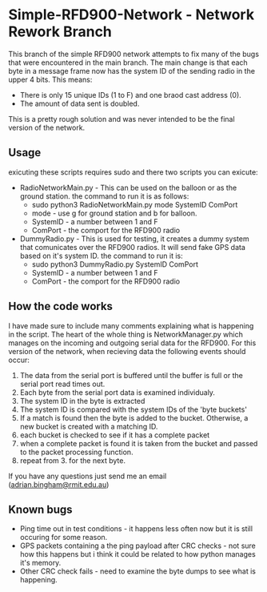 # Simple-RFD900-Network - Network Rework Branch
This branch of the simple RFD900 network attempts to fix many of the bugs that were encountered in the main branch. The main change is that each byte in a message frame now has the system ID of the sending radio in the upper 4 bits. This means:

- There is only 15 unique IDs (1 to F) and one braod cast address (0).
- The amount of data sent is doubled.

This is a pretty rough solution and was never intended to be the final version of the network. 

## Usage
exicuting these scripts requires sudo and there two scripts you can exicute:
- RadioNetworkMain.py - This can be used on the balloon or as the ground station. the command to run it is as follows:
	- sudo python3 RadioNetworkMain.py mode SystemID ComPort
	- mode - use g for ground station and b for balloon.
	- SystemID - a number between 1 and F
	- ComPort - the comport for the RFD900 radio 
- DummyRadio.py - This is used for testing, it creates a dummy system that comunicates over the RFD900 radios. It will send fake GPS data based on it's system ID. the command to run it is:
	- sudo python3 DummyRadio.py SystemID ComPort  
	- SystemID - a number between 1 and F
	- ComPort - the comport for the RFD900 radio 

## How the code works
I have made sure to include many comments explaining what is happening in the script. The heart of the whole thing is NetworkManager.py which manages on the incoming and outgoing serial data for the RFD900. For this version of the network, when recieving data the following events should occur:

1. The data from the serial port is buffered until the buffer is full or the serial port read times out.
2. Each byte from the serial port data is examined individualy.
3. The system ID in the byte is extracted
4. The system ID is compared with the system IDs of the 'byte buckets'
5. If a match is found then the byte is added to the bucket. Otherwise, a new bucket is created with a matching ID.
6. each bucket is checked to see if it has a complete packet 
7. when a complete packet is found it is taken from the bucket and passed to the packet processing function. 
8. repeat from 3. for the next byte. 

If you have any questions just send me an email (adrian.bingham@rmit.edu.au)

## Known bugs 
- Ping time out in test conditions - it happens less often now but it is still occuring for some reason.
- GPS packets containing a the ping payload after CRC checks - not sure how this happens but i think it could be related to how python manages it's memory. 
- Other CRC check fails - need to examine the byte dumps to see what is happening. 